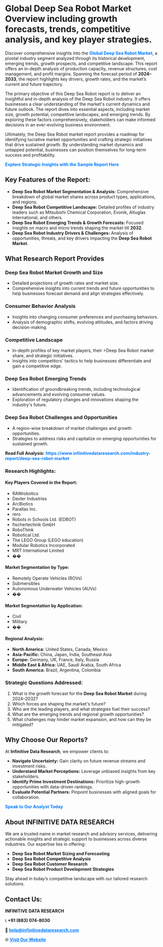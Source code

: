 <h1>Global Deep Sea Robot Market Overview including growth forecasts, trends, competitive analysis, and key player strategies.</h1>
<p>
Discover comprehensive insights into the 
<a href="https://www.infinitivedataresearch.com/industry-report/deep-sea-robot-market" rel="dofollow" style="color: #007BFF; text-decoration: none;"><strong>Global Deep Sea Robot Market</strong></a>, a pivotal industry segment analyzed through its historical development, emerging trends, growth prospects, and competitive landscape. This report offers an in-depth analysis of production capacity, revenue structures, cost management, and profit margins. Spanning the forecast period of <strong>2024–2033</strong>, the report highlights key drivers, growth rates, and the market’s current and future trajectory.
</p>
<p>
The primary objective of this Deep Sea Robot report is to deliver an insightful and in-depth analysis of the Deep Sea Robot industry. It offers businesses a clear understanding of the market's current dynamics and future outlook. The report dives into essential aspects, including market size, growth potential, competitive landscapes, and emerging trends. By exploring these factors comprehensively, stakeholders can make informed decisions in an ever-evolving business environment.
</p>
<p>
Ultimately, the Deep Sea Robot market report provides a roadmap for identifying lucrative market opportunities and crafting strategic initiatives that drive sustained growth. By understanding market dynamics and untapped potential, businesses can position themselves for long-term success and profitability.
</p>
<p>
<a href="https://www.infinitivedataresearch.com/request-sample/reportId=109232" style="color: #007BFF; text-decoration: none;"><strong>Explore Strategic Insights with the Sample Report Here</strong></a>
</p>

<h2>Key Features of the Report:</h2>
<ul>
<li><strong>Deep Sea Robot Market Segmentation & Analysis:</strong> Comprehensive breakdown of global market shares across product types, applications, and regions.</li>
<li><strong>Deep Sea Robot Competitive Landscape:</strong> Detailed profiles of industry leaders such as Mitsubishi Chemical Corporation, Evonik, Altuglas International, and others.</li>
<li><strong>Deep Sea Robot Emerging Trends & Growth Forecasts:</strong> Focused insights on macro and micro trends shaping the market till <strong>2032</strong>.</li>
<li><strong>Deep Sea Robot Industry Drivers & Challenges:</strong> Analysis of opportunities, threats, and key drivers impacting the <strong>Deep Sea Robot Market</strong>.</li>
</ul>

<h2>What Research Report Provides</h2>
<h3>Deep Sea Robot Market Growth and Size</h3>
<ul>
<li>Detailed projections of growth rates and market size.</li>
<li>Comprehensive insights into current trends and future opportunities to help businesses forecast demand and align strategies effectively.</li>
</ul>

<h3>Consumer Behavior Analysis</h3>
<ul>
<li>Insights into changing consumer preferences and purchasing behaviors.</li>
<li>Analysis of demographic shifts, evolving attitudes, and factors driving decision-making.</li>
</ul>

<h3>Competitive Landscape</h3>
<ul>
<li>In-depth profiles of key market players, their >Deep Sea Robot market share, and strategic initiatives.</li>
<li>Insights into competitors' tactics to help businesses differentiate and gain a competitive edge.</li>
</ul>

<h3>Deep Sea Robot Emerging Trends</h3>
<ul>
<li>Identification of groundbreaking trends, including technological advancements and evolving consumer values.</li>
<li>Exploration of regulatory changes and innovations shaping the industry's future.</li>
</ul>

<h3>Deep Sea Robot Challenges and Opportunities</h3>
<ul>
<li>A region-wise breakdown of market challenges and growth opportunities.</li>
<li>Strategies to address risks and capitalize on emerging opportunities for sustained growth.</li>
</ul>
<p><strong>Read Full Analysis:</strong> <a href="https://www.infinitivedataresearch.com/industry-report/deep-sea-robot-market" rel="dofollow" style="color: #007BFF; text-decoration: none;"><strong>https://www.infinitivedataresearch.com/industry-report/deep-sea-robot-market</strong></a></p>
<h3>Research Highlights:</h3>
<h4>Key Players Covered in the Report:</h4>
<ul><li>RAWrobotics</li><li>Dexter Industries</li><li>ArcBiotics</li><li>Parallax Inc.</li><li>rero</li><li>Robots in Schools Ltd. (EDBOT)</li><li>fischertechnik GmbH</li><li>RoboThink</li><li>Robotical Ltd.</li><li>The LEGO Group (LEGO education)</li><li>Modular Robotics Incorporated</li><li>MRT International Limited</li><li>��</li></ul>
<h4>Market Segmentation by Type:</h4>
<ul><li>Remotely Operate Vehicles (ROVs)</li><li>Submersibles</li><li>Autonomous Underwater Vehicles (AUVs)</li><li>��</li></ul>
<h4>Market Segmentation by Application:</h4>
<ul><li>Civil</li><li>Military</li><li>��</li></ul>

<h4>Regional Analysis:</h4>
<ul>
<li><strong>North America:</strong> United States, Canada, Mexico</li>
<li><strong>Asia-Pacific:</strong> China, Japan, India, Southeast Asia</li>
<li><strong>Europe:</strong> Germany, UK, France, Italy, Russia</li>
<li><strong>Middle East & Africa:</strong> UAE, Saudi Arabia, South Africa</li>
<li><strong>South America:</strong> Brazil, Argentina, Colombia</li>
</ul>

<h3>Strategic Questions Addressed:</h3>
<ol>
<li>What is the growth forecast for the <strong>Deep Sea Robot Market</strong> during 2024–2032?</li>
<li>Which forces are shaping the market's future?</li>
<li>Who are the leading players, and what strategies fuel their success?</li>
<li>What are the emerging trends and regional growth opportunities?</li>
<li>What challenges may hinder market expansion, and how can they be mitigated?</li>
</ol>

<h2>Why Choose Our Reports?</h2>
<p>At <strong>Infinitive Data Research</strong>, we empower clients to:</p>
<ul>
<li><strong>Navigate Uncertainty:</strong> Gain clarity on future revenue streams and investment risks.</li>
<li><strong>Understand Market Perceptions:</strong> Leverage unbiased insights from key stakeholders.</li>
<li><strong>Identify Prime Investment Destinations:</strong> Prioritize high-growth opportunities with data-driven rankings.</li>
<li><strong>Evaluate Potential Partners:</strong> Pinpoint businesses with aligned goals for collaboration.</li>
</ul>
<p><a href="https://www.infinitivedataresearch.com/industry-report/deep-sea-robot-market" rel="dofollow" style="color: #007BFF; text-decoration: none;"><strong>Speak to Our Analyst Today</strong></a></p>

<h2>About INFINITIVE DATA RESEARCH</h2>
<p>We are a trusted name in market research and advisory services, delivering actionable insights and strategic support to businesses across diverse industries. Our expertise lies in offering:</p>
<ul>
<li><strong>Deep Sea Robot Market Sizing and Forecasting</strong></li>
<li><strong>Deep Sea Robot Competitive Analysis</strong></li>
<li><strong>Deep Sea Robot Customer Research</strong></li>
<li><strong>Deep Sea Robot Product Development Strategies</strong></li>
</ul>
<p>Stay ahead in today’s competitive landscape with our tailored research solutions.</p>

<h2>Contact Us:</h2>
<p><strong>INFINITIVE DATA RESEARCH</strong></p>
<p>📞 <strong>+91 (883) 074-8030</strong></p>
<p>📧 <strong><a href="mailto:help@infinitivedataresearch.com" style="color: #007BFF;">help@infinitivedataresearch.com</a></strong></p>
<p>🌐 <strong><a href="https://www.infinitivedataresearch.com" rel="dofollow" style="color: #007BFF;">Visit Our Website</a></strong></p>